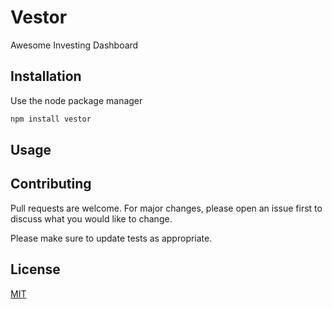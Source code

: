 # Vestor

Awesome Investing Dashboard

## Installation

Use the node package manager

```bash
npm install vestor
```

## Usage

## Contributing
Pull requests are welcome. For major changes, please open an issue first to discuss what you would like to change.

Please make sure to update tests as appropriate.

## License
[MIT](https://choosealicense.com/licenses/mit/)
